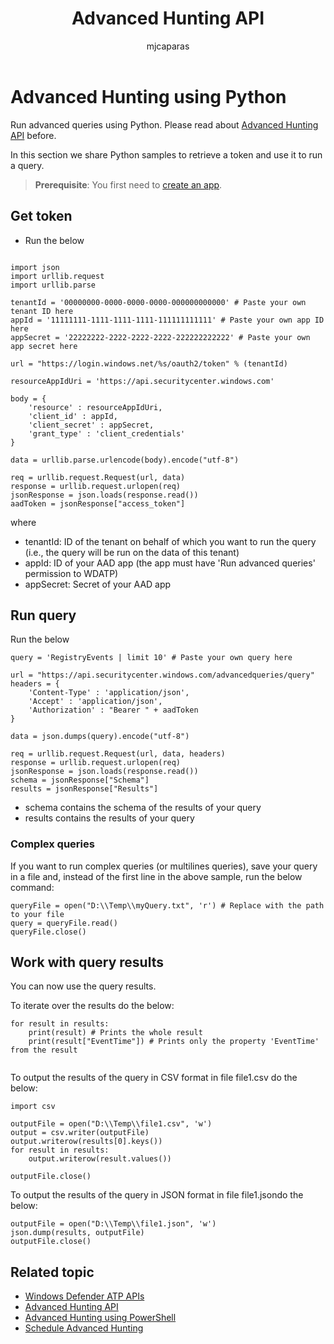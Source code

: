 ﻿---
title: Advanced Hunting API
description: Use this API to run advanced queries
keywords: apis, supported apis, advanced hunting, query
search.product: eADQiWindows 10XVcnh
ms.prod: w10
ms.mktglfcycl: deploy
ms.sitesec: library
ms.pagetype: security
ms.author: macapara
author: mjcaparas
ms.localizationpriority: medium
ms.date: 30/07/2018
---

# Advanced Hunting using Python

Run advanced queries using Python. Please read about [Advanced Hunting API](run-advanced-query-api.md) before.

In this section we share Python samples to retrieve a token and use it to run a query.

>**Prerequisite**: You first need to [create an app](exposed-apis-intro.md).

## Get token

- Run the below

```

import json
import urllib.request
import urllib.parse

tenantId = '00000000-0000-0000-0000-000000000000' # Paste your own tenant ID here
appId = '11111111-1111-1111-1111-111111111111' # Paste your own app ID here
appSecret = '22222222-2222-2222-2222-222222222222' # Paste your own app secret here

url = "https://login.windows.net/%s/oauth2/token" % (tenantId)

resourceAppIdUri = 'https://api.securitycenter.windows.com'

body = {
    'resource' : resourceAppIdUri,
    'client_id' : appId,
    'client_secret' : appSecret,
    'grant_type' : 'client_credentials'
}

data = urllib.parse.urlencode(body).encode("utf-8")

req = urllib.request.Request(url, data)
response = urllib.request.urlopen(req)
jsonResponse = json.loads(response.read())
aadToken = jsonResponse["access_token"]

```

where
- tenantId: ID of the tenant on behalf of which you want to run the query (i.e., the query will be run on the data of this tenant)
- appId: ID of your AAD app (the app must have 'Run advanced queries' permission to WDATP)
- appSecret: Secret of your AAD app

## Run query

Run the below

```
query = 'RegistryEvents | limit 10' # Paste your own query here

url = "https://api.securitycenter.windows.com/advancedqueries/query"
headers = { 
	'Content-Type' : 'application/json',
	'Accept' : 'application/json',
	'Authorization' : "Bearer " + aadToken
}

data = json.dumps(query).encode("utf-8")

req = urllib.request.Request(url, data, headers)
response = urllib.request.urlopen(req)
jsonResponse = json.loads(response.read())
schema = jsonResponse["Schema"]
results = jsonResponse["Results"]

```

- schema contains the schema of the results of your query
- results contains the results of your query

### Complex queries

If you want to run complex queries (or multilines queries), save your query in a file and, instead of the first line in the above sample, run the below command:

```
queryFile = open("D:\\Temp\\myQuery.txt", 'r') # Replace with the path to your file
query = queryFile.read()
queryFile.close()
```

## Work with query results

You can now use the query results.

To iterate over the results do the below:

```
for result in results:
	print(result) # Prints the whole result
	print(result["EventTime"]) # Prints only the property 'EventTime' from the result


```


To output the results of the query in CSV format in file file1.csv do the below:

```
import csv

outputFile = open("D:\\Temp\\file1.csv", 'w')
output = csv.writer(outputFile)
output.writerow(results[0].keys())
for result in results:
	output.writerow(result.values())

outputFile.close()
```

To output the results of the query in JSON format in file file1.json​ do the below:

```
outputFile = open("D:\\Temp\\file1.json", 'w')
json.dump(results, outputFile)
outputFile.close()
```


## Related topic
- [Windows Defender ATP APIs](exposed-apis-intro.md)
- [Advanced Hunting API](run-advanced-query-api.md)
- [Advanced Hunting using PowerShell](run-advanced-query-sample-powershell.md)
- [Schedule Advanced Hunting](run-advanced-query-sample-ms-flow.md)
